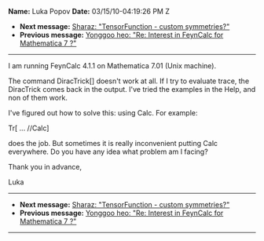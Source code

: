 **Name:** Luka Popov
**Date:** 03/15/10-04:19:26 PM Z

  - **Next message:** [Sharaz: "TensorFunction - custom
    symmetries?"](0593.html)
  - **Previous message:** [Yonggoo heo: "Re: Interest in FeynCalc for
    Mathematica 7 ?"](0591.html)

-----

I am running FeynCalc 4.1.1 on Mathematica 7.01 (Unix machine).  

The command DiracTrick[] doesn't work at all. If I try to
evaluate trace, the DiracTrick comes back in the output. I've tried the
examples in the Help, and non of them work.  

I've figured out how to solve this: using Calc. For example:  

Tr[ ... //Calc]  

does the job. But sometimes it is really inconvenient putting Calc
everywhere. Do you have any idea what problem am I facing?  

Thank you in advance,  

Luka  

-----

  - **Next message:** [Sharaz: "TensorFunction - custom
    symmetries?"](0593.html)
  - **Previous message:** [Yonggoo heo: "Re: Interest in FeynCalc for
    Mathematica 7 ?"](0591.html)

-----

